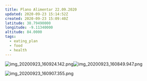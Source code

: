 ```yaml
---
title: Plano Alimentar 22.09.2020
updated: 2020-09-23 15:14:52Z
created: 2020-09-23 15:09:40Z
latitude: 38.79490000
longitude: -9.11340000
altitude: 84.0000
tags:
  - eating_plan
  - food
  - health
---
```


![img_20200923_160924.142.png](../../_resources/img_20200923_160924.142.png)![img_20200923_160849.947.png](../../_resources/img_20200923_160849.947.png)

![img_20200923_160907.355.png](../../_resources/img_20200923_160907.355.png)